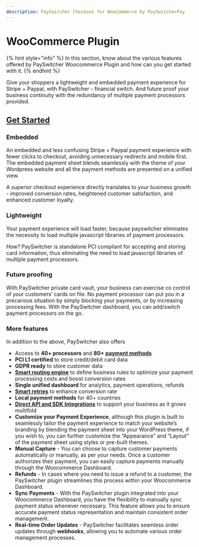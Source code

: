 ```yaml
---
description: PaySwitcher Checkout for WooCommerce by PaySwitcherPay
---
```


# WooCommerce Plugin

{% hint style="info" %}
In this section, know about the various features offered by PaySwitcher Woocommerce Plugin and how can you get started with it.
{% endhint %}

Give your shoppers a lightweight and embedded payment experience for Stripe + Paypal, with PaySwitcher - financial switch. And future proof your business continuity with the redundancy of multiple payment processors provided.

## [Get Started](https://app.payswitcher.com/register)

### Embedded

An embedded and less confusing Stripe + Paypal payment experience with fewer clicks to checkout, avoiding unnecessary redirects and mobile first. The embedded payment sheet blends seamlessly with the theme of your Wordpress website and all the payment methods are presented on a unified view.

A superior checkout experience directly translates to your business growth - improved conversion rates, heightened customer satisfaction, and enhanced customer loyalty.

### Lightweight

Your payment experience will load faster, because payswitcher eliminates the necessity to load multiple javascript libraries of payment processors.

_How?_ PaySwitcher is standalone PCI compliant for accepting and storing card information, thus eliminating the need to load javascript libraries of multiple payment processors.

### Future proofing

With PaySwitcher private card vault, your business can exercise co control of your customers’ cards on file. No payment processor can put you in a precarious situation by simply blocking your payments, or by increasing processing fees. With the PaySwitcher dashboard, you can add/switch payment processors on the go.

### More features

In addition to the above, PaySwitcher also offers

* Access to **40+ processors** and **80+** [**payment methods**](https://payswitcher.com/docs/paymentMethods/testCredentials)
* **PCI L1 certified** to store credit/debit card data
* **GDPR ready** to store customer data
* [**Smart routing engine**](https://payswitcher.com/docs/features/smartRouter) to define business rules to optimize your payment processing costs and boost conversion rates
* **Single unified dashboard** for analytics, payment operations, refunds
* [**Smart retries**](https://payswitcher.com/docs/features/smartRetries) to enhance conversion rate
* **Local payment methods** for 40+ countries
* [**Direct API and SDK Integrations**](https://api-reference.payswitcher.com/introduction) to support your business as it grows multifold
* **Customize your Payment Experience**, although this plugin is built to seamlessly tailor the payment experience to match your website’s branding by blending the payment sheet into your WordPress theme, if you wish to, you can further customize the “Appearance” and “Layout” of the payment sheet using styles or pre-built themes.
* **Manual Capture** - You can choose to capture customer payments automatically or manually, as per your needs. Once a customer authorizes their payment, you can easily capture payments manually through the Woocommerce Dashboard.
* **Refunds** - In cases where you need to issue a refund to a customer, the PaySwitcher plugin streamlines this process within your Woocommerce Dashboard.
* **Sync Payments** - With the PaySwitcher plugin integrated into your Woocommerce Dashboard, you have the flexibility to manually sync payment status whenever necessary. This feature allows you to ensure accurate payment status representation and maintain consistent order management.
* **Real-time Order Updates** - PaySwitcher facilitates seamless order updates through **webhooks**, allowing you to automate various order management processes.

###
